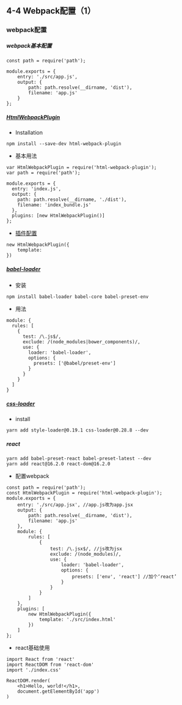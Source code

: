## 4-4 Webpack配置（1）
### webpack配置
##### webpack基本配置
```
const path = require('path');

module.exports = {
    entry: './src/app.js',
    output: {
        path: path.resolve(__dirname, 'dist'),
        filename: 'app.js'
    }
};
```

##### [HtmlWebpackPlugin](https://webpack.js.org/plugins/html-webpack-plugin/#src/components/Sidebar/Sidebar.jsx)
- Installation
```
npm install --save-dev html-webpack-plugin
```
- 基本用法
```
var HtmlWebpackPlugin = require('html-webpack-plugin');
var path = require('path');

module.exports = {
  entry: 'index.js',
  output: {
    path: path.resolve(__dirname, './dist'),
    filename: 'index_bundle.js'
  },
  plugins: [new HtmlWebpackPlugin()]
};
```
- [插件配置](https://github.com/jantimon/html-webpack-plugin#options)
```
new HtmlWebpackPlugin({
    template:
})
```
##### [babel-loader](https://webpack.js.org/loaders/babel-loader/#src/components/Sidebar/Sidebar.jsx)
- 安装
```
npm install babel-loader babel-core babel-preset-env
```
- 用法
```
module: {
  rules: [
    {
      test: /\.js$/,
      exclude: /(node_modules|bower_components)/,
      use: {
        loader: 'babel-loader',
        options: {
          presets: ['@babel/preset-env']
        }
      }
    }
  ]
}
```
##### [css-loader](https://webpack.js.org/loaders/css-loader/#src/components/Sidebar/Sidebar.jsx)
- install
```
yarn add style-loader@0.19.1 css-loader@0.28.8 --dev
```
##### react
```
yarn add babel-preset-react babel-preset-latest --dev
yarn add react@16.2.0 react-dom@16.2.0
```
- 配置webpack
```
const path = require('path');
const HtmlWebpackPlugin = require('html-webpack-plugin');
module.exports = {
    entry: './src/app.jsx', //app.js改为app.jsx
    output: {
        path: path.resolve(__dirname, 'dist'),
        filename: 'app.js'
    },
    module: {
        rules: [
            {
                test: /\.jsx$/, //js改为jsx
                exclude: /(node_modules)/,
                use: {
                    loader: 'babel-loader',
                    options: {
                        presets: ['env', 'react'] //加个‘react’
                    }
                }
            }
        ]
    },
    plugins: [
        new HtmlWebpackPlugin({
            template: './src/index.html'
        })
    ]
};
```
- react基础使用
```
import React from 'react'
import ReactDOM from 'react-dom'
import './index.css'

ReactDOM.render(
    <h1>Hello, world!</h1>,
    document.getElementById('app')
)
```